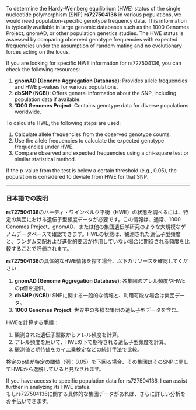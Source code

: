 To determine the Hardy-Weinberg equilibrium (HWE) status of the single nucleotide polymorphism (SNP) **rs727504136** in various populations, we would need population-specific genotype frequency data. This information is typically available in large genomic databases such as the 1000 Genomes Project, gnomAD, or other population genetics studies. The HWE status is assessed by comparing observed genotype frequencies with expected frequencies under the assumption of random mating and no evolutionary forces acting on the locus.

If you are looking for specific HWE information for rs727504136, you can check the following resources:

1. **gnomAD (Genome Aggregation Database)**: Provides allele frequencies and HWE p-values for various populations.
2. **dbSNP (NCBI)**: Offers general information about the SNP, including population data if available.
3. **1000 Genomes Project**: Contains genotype data for diverse populations worldwide.

To calculate HWE, the following steps are used:
1. Calculate allele frequencies from the observed genotype counts.
2. Use the allele frequencies to calculate the expected genotype frequencies under HWE.
3. Compare observed and expected frequencies using a chi-square test or similar statistical method.

If the p-value from the test is below a certain threshold (e.g., 0.05), the population is considered to deviate from HWE for that SNP.

---

### 日本語での説明
**rs727504136**のハーディ・ワインベルク平衡（HWE）の状態を調べるには、特定の集団における遺伝子型頻度データが必要です。この情報は、通常、1000 Genomes Project、gnomAD、または他の集団遺伝学研究のような大規模なゲノムデータベースで確認できます。HWEの状態は、観測された遺伝子型頻度と、ランダム交配および進化的要因が作用していない場合に期待される頻度を比較することで評価されます。

**rs727504136**の具体的なHWE情報を探す場合、以下のリソースを確認してください：
1. **gnomAD (Genome Aggregation Database)**: 各集団のアレル頻度やHWEのp値を提供。
2. **dbSNP (NCBI)**: SNPに関する一般的な情報と、利用可能な場合は集団データ。
3. **1000 Genomes Project**: 世界中の多様な集団の遺伝子型データを含む。

HWEを計算する手順：
1. 観測された遺伝子型数からアレル頻度を計算。
2. アレル頻度を用いて、HWEの下で期待される遺伝子型頻度を計算。
3. 観測値と期待値をカイ二乗検定などの統計手法で比較。

検定のp値が特定の閾値（例：0.05）を下回る場合、その集団はそのSNPに関してHWEから逸脱していると見なされます。

If you have access to specific population data for rs727504136, I can assist further in analyzing its HWE status.  
もしrs727504136に関する具体的な集団データがあれば、さらに詳しい分析をお手伝いできます。